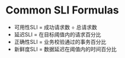 # Common SLI Formulas

- 可用性SLI = 成功请求数 ÷ 总请求数
- 延迟SLI = 在目标阈值内的请求百分比
- 正确性SLI = 业务校验通过的事务百分比
- 新鲜度SLI = 数据延迟在阈值内的时间百分比
